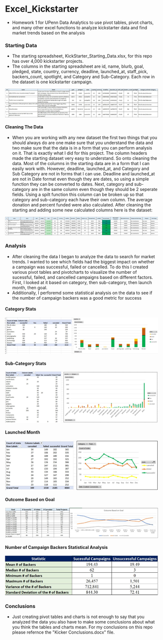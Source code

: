 # Excel_Kickstarter
* Homework 1 for UPenn Data Analytics to use pivot tables, pivot charts, and many other excel functions to analyze kickstarter data and find market trends based on the analysis

### Starting Data 
* The starting spreadsheet, KickStarter_Starting_Data.xlsx, for this repo has over 4,000 kickstarter projects. 
* The columns in the starting spreadsheet are id, name, blurb, goal, pledged, state, country, currency, deadline, launched_at, staff_pick, backers_count, spotlight, and Category and Sub-Category. Each row in the dataset is one kickstarter campaign. 

![](03_Images/Starting_Data.JPG)


#### Cleaning The Data
* When you are working with any new dataset the first two things that you should always do are one make sure that you understand the data and two make sure that the data is in a form that you can perform analysis on it. That is exactly what I did for this project. The column headers made the starting dataset very easy to understand. So onto cleaning the data. Most of the columns in the starting data are in a form that I can easily work with. However, deadline, launched_at, and Category and Sub Category are not in forms that I can use. Deadline and launched_at are not in Date format even though they are dates, so using a simple function they can be converted to dates. Next, category and sub-category are in the same column even though they should be 2 seperate fields. Using a spilt function this column can be broken up so that category and sub-category each have their own column. The average donation and percent funded were also calculated. After cleaning the starting and adding some new calculated columns here is the dataset:

![](03_Images/Analysis_Main_Tab.JPG)


### Analysis
* After cleaning the data I began to analyze the data to search for market trends. I wanted to see which fields had the biggest impact on whether a campaign was successful, failed or cancelled. To do this I created various pivot tables and pivotcharts to visualize the number of sucessful, failed, and cancelled campaigns based on different factors. First, I looked at it based on category, then sub-category, then launch month, then goal. 
* Additionally, I perforemd some statistical analysis on the data to see if the number of campaign backers was a good metric for success 

#### Category Stats
![](03_Images/Category_Stats.JPG)

#### Sub-Category Stats
![](03_Images/Sub-Category_Stats.JPG)

#### Launched Month
![](03_Images/Launch_Dates.JPG)

#### Outcome Based on Goal
![](03_Images/Goal_Stats.JPG)

#### Number of Campaign Backers Statistical Analysis
![](03_Images/Backer_Stats.JPG)

### Conclusions
* Just creating pivot tables and charts is not enough to say that you analyzed the data you also have to make some conclusions about what you think the tables and charts mean. For my conclusions on this repo please refernce the "Kicker Conclusions.docx" file. 
